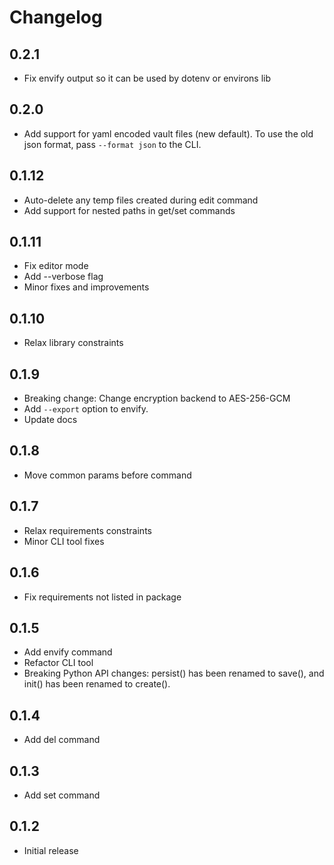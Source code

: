 # Changelog

## 0.2.1
- Fix envify output so it can be used by dotenv or environs lib

## 0.2.0
- Add support for yaml encoded vault files (new default). To use the old json format, pass `--format json` to the CLI.

## 0.1.12
- Auto-delete any temp files created during edit command
- Add support for nested paths in get/set commands

## 0.1.11
- Fix editor mode
- Add --verbose flag
- Minor fixes and improvements

## 0.1.10
- Relax library constraints

## 0.1.9
- Breaking change: Change encryption backend to AES-256-GCM
- Add `--export` option to envify.
- Update docs

## 0.1.8
- Move common params before command

## 0.1.7
- Relax requirements constraints
- Minor CLI tool fixes

## 0.1.6
- Fix requirements not listed in package

## 0.1.5
- Add envify command
- Refactor CLI tool
- Breaking Python API changes: persist() has been renamed to save(), and init() has been renamed to create().

## 0.1.4
- Add del command

## 0.1.3
- Add set command

## 0.1.2
- Initial release